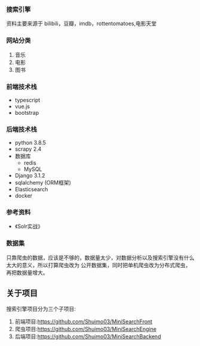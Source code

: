 ### 搜索引擎
资料主要来源于 bilibili，豆瓣，imdb，rottentomatoes,电影天堂
### 网站分类
1. 音乐
2. 电影
3. 图书
### 前端技术栈
+ typescript
+ vue.js
+ bootstrap
  
### 后端技术栈
+ python 3.8.5
+ scrapy 2.4
+ 数据库 
  + redis
  + MySQL
+ Django 3.1.2
+ sqlalchemy (ORM框架)
+ Elasticsearch
+ docker

### 参考资料
+ 《Solr实战》

### 数据集
只靠爬虫的数据，应该是不够的，数据量太少，对数据分析以及搜索引擎没有什么太大的意义，所以打算爬虫改为
公开数据集，同时把单机爬虫改为分布式爬虫，再把数据量增大。

## 关于项目
搜索引擎项目分为三个子项目:
1. 前端项目:https://github.com/Shuimo03/MiniSearchFront
2. 爬虫项目:https://github.com/Shuimo03/MiniSearchEngine
3. 后端项目:https://github.com/Shuimo03/MiniSearchBackend